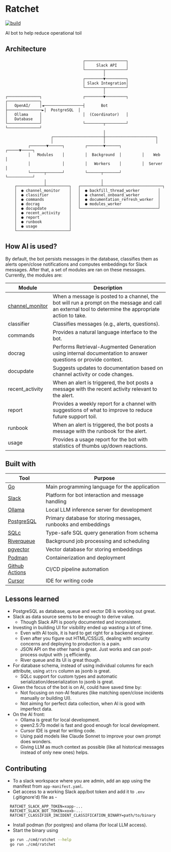 # Ratchet

[![build](https://github.com/dynoinc/ratchet/actions/workflows/build.yml/badge.svg?branch=main)](https://github.com/dynoinc/ratchet/actions/workflows/build.yml)

AI bot to help reduce operational toil

## Architecture

```
                                  ┌──────────────────┐
                                  │     Slack API    │
                                  └────────┬─────────┘
                                           │
                                  ┌────────▼─────────┐
                                  │ Slack Integration│
                                  └────────┬─────────┘
                                           │
┌──────────────┐                  ┌────────▼─────────┐                ┌──────────────┐
│   OpenAI/    │◄─────────────────┤       Bot        ├───────────────►│  PostgreSQL  │
│   Ollama     │                  │  (Coordinator)   │                │   Database   │
└──────────────┘                  └────────┬─────────┘                └──────────────┘
                                           │
                    ┌──────────────────────┼──────────────────────┐
                    │                      │                      │
          ┌───────▼──────┐         ┌───────▼──────┐         ┌─────▼─────┐
          │   Modules    │         │  Background  │         │    Web    │
          │              │         │   Workers    │         │  Server   │
          └──────┬───────┘         └──────┬───────┘         └───────────┘
                 │                        │
    ┌────────────┴──────────┐   ┌─────────┴──────────────────────────┐
    │  ● channel_monitor    │   │  ● backfill_thread_worker        │
    │  ● classifier         │   │  ● channel_onboard_worker        │
    │  ● commands           │   │  ● documentation_refresh_worker  │
    │  ● docrag             │   │  ● modules_worker                │
    │  ● docupdate          │   └──────────────────────────────────┘
    │  ● recent_activity    │
    │  ● report             │
    │  ● runbook            │
    │  ● usage              │
    └───────────────────────┘
```

## How AI is used?

By default, the bot persists messages in the database, classifies them as alerts open/close notifications
and computes embeddings for Slack messages. After that, a set of modules are ran on these messages. Currently, the
modules are:

| Module                                                        | Description                                                                                                                                            |
|---------------------------------------------------------------|--------------------------------------------------------------------------------------------------------------------------------------------------------|
| [channel_monitor](internal/modules/channel_monitor/README.md) | When a message is posted to a channel, the bot will run a prompt on the message and call an external tool to determine the appropriate action to take. |
| classifier                                                    | Classifies messages (e.g., alerts, questions).                                                                                                         |
| commands                                                      | Provides a natural language interface to the bot.                                                                                                      |
| docrag                                                        | Performs Retrieval-Augmented Generation using internal documentation to answer questions or provide context.                                             |
| docupdate                                                     | Suggests updates to documentation based on channel activity or code changes.                                                                           |
| recent_activity                                               | When an alert is triggered, the bot posts a message with the recent activity relevant to the alert.                                                    |
| report                                                        | Provides a weekly report for a channel with suggestions of what to improve to reduce future support toil.                                              |
| runbook                                                       | When an alert is triggered, the bot posts a message with the runbook for the alert.                                                                    |
| usage                                                         | Provides a usage report for the bot with statistics of thumbs up/down reactions.                                                                       |

## Built with

| Tool                                                  | Purpose                                                        |
|-------------------------------------------------------|----------------------------------------------------------------|
| [Go](https://go.dev/)                                 | Main programming language for the application                  |
| [Slack](https://slack.com/)                           | Platform for bot interaction and message handling              |
| [Ollama](https://ollama.com/)                         | Local LLM inference server for development                     |
| [PostgreSQL](https://www.postgresql.org/)             | Primary database for storing messages, runbooks and embeddings |
| [SQLc](https://sqlc.dev/)                             | Type-safe SQL query generation from schema                     |
| [Riverqueue](http://riverqueue.com/)                  | Background job processing and scheduling                       |
| [pgvector](https://github.com/pgvector/pgvector)      | Vector database for storing embeddings                         |
| [Podman](https://podman.io/)                          | Containerization and deployment                                |
| [Github Actions](https://github.com/features/actions) | CI/CD pipeline automation                                      |
| [Cursor](https://www.cursor.com/)                     | IDE for writing code                                           |

## Lessons learned

* PostgreSQL as database, queue and vector DB is working out great.
* Slack as data source seems to be enough to derive value.
    * Though Slack API is poorly documented and inconsistent.
* Investing in building UI for visibility ended up wasting a lot of time.
    * Even with AI tools, it is hard to get right for a backend engineer.
    * Even after you figure out HTML/CSS/JS, dealing with security concerns and deploying to production is a pain.
    * JSON API on the other hand is great. Just works and can post-process output with `jq` efficiently.
    * River queue and its UI is great though.
* For database schema, instead of using individual columns for each attribute, using `attrs` column as jsonb is great.
    * SQLc support for custom types and automatic serialization/deserialization to jsonb is great.
* Given the focus of the bot is on AI, could have saved time by:
    * Not focusing on non-AI features (like matching open/close incidents manually or building UI).
    * Not aiming for perfect data collection, when AI is good with imperfect data.
* On the AI front:
    * Ollama is great for local development.
    * qwen2.5:7b model is fast and good enough for local development.
    * Cursor IDE is great for writing code.
    * Using paid models like Claude Sonnet to improve your own prompt does wonders.
    * Giving LLM as much context as possible (like all historical messages instead of only new ones) helps.

## Contributing

* To a slack workspace where you are admin, add an app using the manifest from `app-manifest.yaml`.
* Get access to a working Slack app/bot token and add it to `.env` (.gitignore'd) file as -

```
  RATCHET_SLACK_APP_TOKEN=xapp-...
  RATCHET_SLACK_BOT_TOKEN=xoxb-...
  RATCHET_CLASSIFIER_INCIDENT_CLASSIFICATION_BINARY=path/to/binary
```

* Install podman (for postgres) and ollama (for local LLM access).
* Start the binary using

```bash
  go run ./cmd/ratchet --help
  go run ./cmd/ratchet
```
